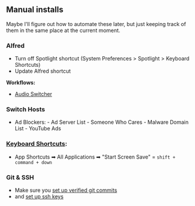 ## Manual installs

Maybe I'll figure out how to automate these later, but just keeping track of them in the same place at the current moment.

### Alfred
- Turn off Spotlight shortcut (System Preferences > Spotlight > Keyboard Shortcuts)
- Update Alfred shortcut

**Workflows:**
- [Audio Switcher](https://github.com/beet/alfred_audio_switcher/releases)

### Switch Hosts
- Ad Blockers:
		- Ad Server List
		- Someone Who Cares
		- Malware Domain List
		- YouTube Ads

### [Keyboard Shortcuts][shortcuts]:
- App Shortcuts ➡ All Applications ➡ "Start Screen Save" = `shift + command + down`

### Git & SSH
- Make sure you [set up verified git commits](../git/README.md)
- and [set up ssh keys](../ssh/README.md)

[shortcuts]:https://github.com/tbalthazar-archives/dotfiles-mac